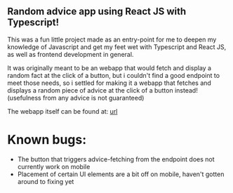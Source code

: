 ## Random advice app using React JS  with Typescript!

This was a fun little project made as an entry-point for me to deepen my knowledge of Javascript and get my feet wet with Typescript and React JS, as well as frontend development in general.

It was originally meant to be an webapp that would fetch and display a random fact at the click of a button, but i couldn't find a good endpoint to meet those needs, so i settled for making it a webapp that fetches and displays a random piece of advice at the click of a button instead! (usefulness from any advice is not guaranteed)

The webapp itself can be found at: [url](https://Zenzyde.github.io/react-random-quote-app)

# Known bugs:
* The button that triggers advice-fetching from the endpoint does not currently work on mobile
* Placement of certain UI elements are a bit off on mobile, haven't gotten around to fixing yet
